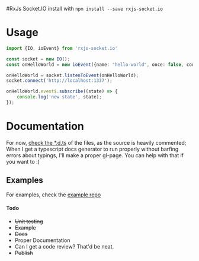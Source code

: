 #RxJs Socket.IO
install with `npm install --save rxjs-socket.io`

# Usage
```typescript
import {IO, ioEvent} from 'rxjs-socket.io'

const socket = new IO();
const onHelloWorld = new ioEvent({name: "hello-world", once: false, count: 0});

onHelloWorld = socket.listenToEvent(onHelloWorld);
socket.connect('http://localhost:1337');

onHelloWorld.event$.subscribe((state) => {
    console.log('new state', state);
});
```

# Documentation
For now, [check the *.d.ts](rxjs-socket.io.d.ts) of the files, as the source is heavily commented;
When I get a typescript docs generator to run properly without barfing errors about typings, I'll make a proper gl-page. You can help with that if you want to :)

## Examples
For examples, check the [example repo](https://gitlab.com/moshmage/rxjs-sioc-eample)

#### Todo
- ~~Unit testing~~
- ~~Example~~
- ~~Docs~~
- Proper Documentation
- Can I get a code review? That'd be neat.
- ~~Publish~~